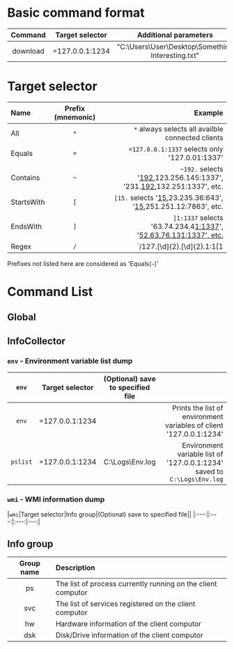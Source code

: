 # Basic command format

|Command|Target selector|Additional parameters|
|:---:|:---:|:---:|
|download|=127.0.0.1:1234|"C:\\Users\\User\\Desktop\\Something Interesting.txt"|

# Target selector
|Name|Prefix (mnemonic)|Example|
|:---|:---:|---:|
|All|`*`|`*` always selects all availble connected clients|
|Equals|`=`|`=127.0.0.1:1337` selects only '127.0.01:1337'|
|Contains|`~`|`~192.` selects '<u>192.</u>123.256.145:1337', '231.<u>192.</u>132.251:1337', etc.|
|StartsWith|`[`|`[15.` selects '<u>15.</u>23.235.36:643', '<u>15.</u>251.251.12:7863', etc.|
|EndsWith|`]`|`]1:1337` selects '63.74.234.4<u>1:1337</u>', '<u>52.63.76.13<u>1:1337</u>', etc.|
|Regex|`/`|`/127.[\d]{2}.[\d]{2}.1:1[1|2|3]{3}7` selects '127.<u>12</u>.<u>23</u>.1:1<u>321</u>7', etc.|

Prefixes not listed here are considered as 'Equals(`~`)'


# Command List

## Global

## InfoCollector

### `env` - Environment variable list dump
|`env`|Target selector|(Optional) save to specified file||
|:---:|:---:|:---:|---:|
|`env`|=127.0.0.1:1234||Prints the list of environment variables of client '127.0.0.1:1234'|
|`pslist`|=127.0.0.1:1234|C:\\Logs\\Env.log|Environment variable list of '127.0.0.1:1234' saved to `C:\Logs\Env.log`|


### `wmi` - WMI information dump
|`wmi`|Target selector|Info group|(Optional) save to specified file||
|:---:|:---:|:---:|---:|


## Info group
|Group name|Description|
|:---:|:---|
|ps|The list of process currently running on the client computor|
|svc|The list of services registered on the client computor|
|hw|Hardware information of the client computor|
|dsk|Disk/Drive information of the client computor|